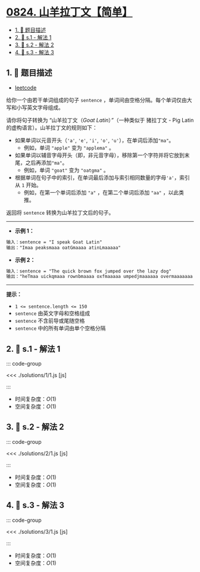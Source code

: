 # [0824. 山羊拉丁文【简单】](https://github.com/tnotesjs/TNotes.leetcode/tree/main/notes/0824.%20%E5%B1%B1%E7%BE%8A%E6%8B%89%E4%B8%81%E6%96%87%E3%80%90%E7%AE%80%E5%8D%95%E3%80%91)

<!-- region:toc -->

- [1. 📝 题目描述](#1--题目描述)
- [2. 🎯 s.1 - 解法 1](#2--s1---解法-1)
- [3. 🎯 s.2 - 解法 2](#3--s2---解法-2)
- [4. 🎯 s.3 - 解法 3](#4--s3---解法-3)

<!-- endregion:toc -->

## 1. 📝 题目描述

- [leetcode](https://leetcode.cn/problems/goat-latin/)

给你一个由若干单词组成的句子 `sentence` ，单词间由空格分隔。每个单词仅由大写和小写英文字母组成。

请你将句子转换为 “山羊拉丁文（_Goat Latin_）_”_（一种类似于 猪拉丁文 - Pig Latin 的虚构语言）。山羊拉丁文的规则如下：

- 如果单词以元音开头（`'a'`, `'e'`, `'i'`, `'o'`, `'u'`），在单词后添加`"ma"`。
  - 例如，单词 `"apple"` 变为 `"applema"` 。
- 如果单词以辅音字母开头（即，非元音字母），移除第一个字符并将它放到末尾，之后再添加`"ma"`。
  - 例如，单词 `"goat"` 变为 `"oatgma"` 。
- 根据单词在句子中的索引，在单词最后添加与索引相同数量的字母`'a'`，索引从 `1` 开始。
  - 例如，在第一个单词后添加 `"a"` ，在第二个单词后添加 `"aa"` ，以此类推。

返回将 `sentence` 转换为山羊拉丁文后的句子。

---

- **示例 1：**

```txt
输入：sentence = "I speak Goat Latin"
输出："Imaa peaksmaaa oatGmaaaa atinLmaaaaa"
```

- **示例 2：**

```txt
输入：sentence = "The quick brown fox jumped over the lazy dog"
输出："heTmaa uickqmaaa rownbmaaaa oxfmaaaaa umpedjmaaaaaa overmaaaaaaa hetmaaaaaaaa azylmaaaaaaaaa ogdmaaaaaaaaaa"
```

---

**提示：**

- `1 <= sentence.length <= 150`
- `sentence` 由英文字母和空格组成
- `sentence` 不含前导或尾随空格
- `sentence` 中的所有单词由单个空格分隔

## 2. 🎯 s.1 - 解法 1

::: code-group

<<< ./solutions/1/1.js [js]

:::

- 时间复杂度：$O(1)$
- 空间复杂度：$O(1)$

## 3. 🎯 s.2 - 解法 2

::: code-group

<<< ./solutions/2/1.js [js]

:::

- 时间复杂度：$O(1)$
- 空间复杂度：$O(1)$

## 4. 🎯 s.3 - 解法 3

::: code-group

<<< ./solutions/3/1.js [js]

:::

- 时间复杂度：$O(1)$
- 空间复杂度：$O(1)$
